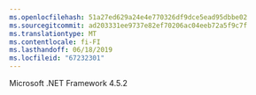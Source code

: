 ```yaml
---
ms.openlocfilehash: 51a27ed629a24e4e770326df9dce5ead95dbbe02
ms.sourcegitcommit: ad203331ee9737e82ef70206ac04eeb72a5f9c7f
ms.translationtype: MT
ms.contentlocale: fi-FI
ms.lasthandoff: 06/18/2019
ms.locfileid: "67232301"
---
```

Microsoft .NET Framework 4.5.2